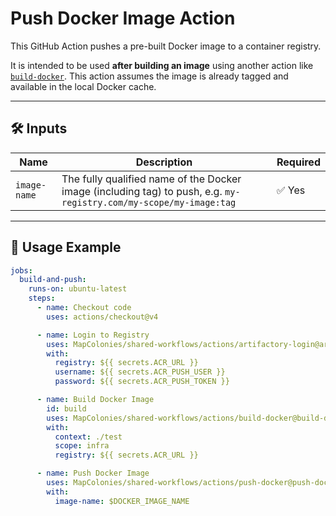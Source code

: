 # Push Docker Image Action

This GitHub Action pushes a pre-built Docker image to a container registry.

It is intended to be used **after building an image** using another action like [`build-docker`](../build-docker/).
This action assumes the image is already tagged and available in the local Docker cache.

---

## 🛠 Inputs

| Name         | Description                                        | Required |
|--------------|----------------------------------------------------|----------|
| `image-name` | The fully qualified name of the Docker image (including tag) to push, e.g. `my-registry.com/my-scope/my-image:tag` | ✅ Yes   |

---

## 🚀 Usage Example

<!-- x-release-please-start-version -->

```yaml
jobs:
  build-and-push:
    runs-on: ubuntu-latest
    steps:
      - name: Checkout code
        uses: actions/checkout@v4

      - name: Login to Registry
        uses: MapColonies/shared-workflows/actions/artifactory-login@artifactory-login-v1.0.0
        with:
          registry: ${{ secrets.ACR_URL }}
          username: ${{ secrets.ACR_PUSH_USER }}
          password: ${{ secrets.ACR_PUSH_TOKEN }}

      - name: Build Docker Image
        id: build
        uses: MapColonies/shared-workflows/actions/build-docker@build-docker-v1.0.0
        with:
          context: ./test
          scope: infra
          registry: ${{ secrets.ACR_URL }}

      - name: Push Docker Image
        uses: MapColonies/shared-workflows/actions/push-docker@push-docker-v1.0.0
        with:
          image-name: $DOCKER_IMAGE_NAME
```
<!-- x-release-please-end-version -->
